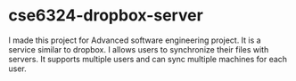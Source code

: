 # cse6324-dropbox-server

I made this project for Advanced software engineering project. It is a service similar to dropbox. I allows users to synchronize their files with servers. It supports multiple users and can sync multiple machines for each user.
